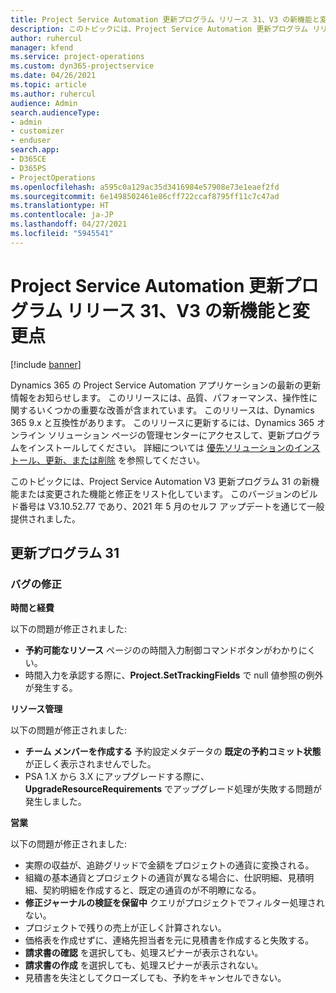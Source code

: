 ```yaml
---
title: Project Service Automation 更新プログラム リリース 31、V3 の新機能と変更点
description: このトピックには、Project Service Automation 更新プログラム リリース 31、V3 で利用可能な機能と修正をリスト化しています。
author: ruhercul
manager: kfend
ms.service: project-operations
ms.custom: dyn365-projectservice
ms.date: 04/26/2021
ms.topic: article
ms.author: ruhercul
audience: Admin
search.audienceType:
- admin
- customizer
- enduser
search.app:
- D365CE
- D365PS
- ProjectOperations
ms.openlocfilehash: a595c0a129ac35d3416984e57908e73e1eaef2fd
ms.sourcegitcommit: 6e1498502461e86cff722ccaf8795ff11c7c47ad
ms.translationtype: HT
ms.contentlocale: ja-JP
ms.lasthandoff: 04/27/2021
ms.locfileid: "5945541"
---
```

# <a name="whats-new-or-changed-in-project-service-automation-update-release-31-v3"></a>Project Service Automation 更新プログラム リリース 31、V3 の新機能と変更点

[!include [banner](../includes/psa-now-project-operations.md)]

Dynamics 365 の Project Service Automation アプリケーションの最新の更新情報をお知らせします。 このリリースには、品質、パフォーマンス、操作性に関するいくつかの重要な改善が含まれています。 このリリースは、Dynamics 365 9.x と互換性があります。 このリリースに更新するには、Dynamics 365 オンライン ソリューション ページの管理センターにアクセスして、更新プログラムをインストールしてください。 詳細については [優先ソリューションのインストール、更新、または削除](/power-platform/admin/install-remove-preferred-solution) を参照してください。

このトピックには、Project Service Automation V3 更新プログラム 31 の新機能または変更された機能と修正をリスト化しています。 このバージョンのビルド番号は V3.10.52.77 であり、2021 年 5 月のセルフ アップデートを通じて一般提供されました。

## <a name="update-release-31"></a>更新プログラム 31

### <a name="bug-fixes"></a>バグの修正

**時間と経費**

以下の問題が修正されました:

- **予約可能なリソース** ページのの時間入力制御コマンドボタンがわかりにくい。
- 時間入力を承認する際に、**Project.SetTrackingFields** で null 値参照の例外が発生する。

**リソース管理**

以下の問題が修正されました:

- **チーム メンバーを作成する** 予約設定メタデータの **既定の予約コミット状態** が正しく表示されませんでした。
- PSA 1.X から 3.X にアップグレードする際に、**UpgradeResourceRequirements** でアップグレード処理が失敗する問題が発生しました。


**営業**

以下の問題が修正されました:

- 実際の収益が、追跡グリッドで金額をプロジェクトの通貨に変換される。
- 組織の基本通貨とプロジェクトの通貨が異なる場合に、仕訳明細、見積明細、契約明細を作成すると、既定の通貨のが不明瞭になる。
- **修正ジャーナルの検証を保留中** クエリがプロジェクトでフィルター処理されない。
- プロジェクトで残りの売上が正しく計算されない。
- 価格表を作成せずに、連絡先担当者を元に見積書を作成すると失敗する。
- **請求書の確認** を選択しても、処理スピナーが表示されない。
- **請求書の作成** を選択しても、処理スピナーが表示されない。
- 見積書を失注としてクローズしても、予約をキャンセルできない。







